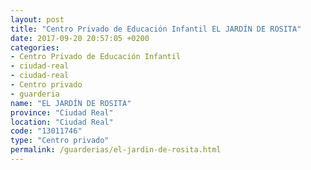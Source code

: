 ```yaml
---
layout: post
title: "Centro Privado de Educación Infantil EL JARDÍN DE ROSITA"
date: 2017-09-20 20:57:05 +0200
categories:
- Centro Privado de Educación Infantil
- ciudad-real
- ciudad-real
- Centro privado
- guarderia
name: "EL JARDÍN DE ROSITA"
province: "Ciudad Real"
location: "Ciudad Real"
code: "13011746"
type: "Centro privado"
permalink: /guarderias/el-jardin-de-rosita.html
---
```

